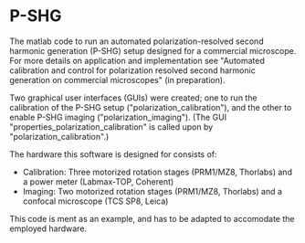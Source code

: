 # P-SHG
The matlab code to run an automated polarization-resolved second harmonic generation (P-SHG) setup designed for a commercial microscope.
For more details on application and implementation see "Automated calibration and control for polarization resolved second harmonic generation on commercial microscopes" (in preparation).

Two graphical user interfaces (GUIs) were created; one to run the calibration of the P-SHG setup ("polarization_calibration"), and the other to enable P-SHG imaging ("polarization_imaging"). (The GUI "properties_polarization_calibration" is called upon by "polarization_calibration".)

The hardware this software is designed for consists of:
- Calibration: Three motorized rotation stages (PRM1/MZ8, Thorlabs) and a power meter (Labmax-TOP, Coherent)
- Imaging: Two motorized rotation stages (PRM1/MZ8, Thorlabs) and a confocal microscope (TCS SP8, Leica)

This code is ment as an example, and has to be adapted to accomodate the employed hardware. 

